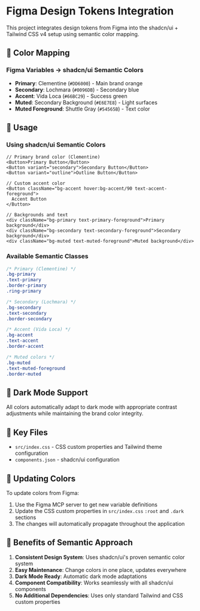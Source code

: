 # Figma Design Tokens Integration

This project integrates design tokens from Figma into the shadcn/ui + Tailwind CSS v4 setup using semantic color mapping.

## 🎨 Color Mapping

### Figma Variables → shadcn/ui Semantic Colors

- **Primary**: Clementine (`#DD6000`) - Main brand orange
- **Secondary**: Lochmara (`#0096DB`) - Secondary blue
- **Accent**: Vida Loca (`#66BC29`) - Success green
- **Muted**: Secondary Background (`#E6E7E8`) - Light surfaces
- **Muted Foreground**: Shuttle Gray (`#54565B`) - Text color

## 🚀 Usage

### Using shadcn/ui Semantic Colors

```tsx
// Primary brand color (Clementine)
<Button>Primary Button</Button>
<Button variant="secondary">Secondary Button</Button>
<Button variant="outline">Outline Button</Button>

// Custom accent color
<Button className="bg-accent hover:bg-accent/90 text-accent-foreground">
  Accent Button
</Button>

// Backgrounds and text
<div className="bg-primary text-primary-foreground">Primary background</div>
<div className="bg-secondary text-secondary-foreground">Secondary background</div>
<div className="bg-muted text-muted-foreground">Muted background</div>
```

### Available Semantic Classes

```css
/* Primary (Clementine) */
.bg-primary
.text-primary
.border-primary
.ring-primary

/* Secondary (Lochmara) */
.bg-secondary
.text-secondary
.border-secondary

/* Accent (Vida Loca) */
.bg-accent
.text-accent
.border-accent

/* Muted colors */
.bg-muted
.text-muted-foreground
.border-muted
```

## 🌙 Dark Mode Support

All colors automatically adapt to dark mode with appropriate contrast adjustments while maintaining the brand color integrity.

## 📁 Key Files

- `src/index.css` - CSS custom properties and Tailwind theme configuration
- `components.json` - shadcn/ui configuration

## 🔄 Updating Colors

To update colors from Figma:

1. Use the Figma MCP server to get new variable definitions
2. Update the CSS custom properties in `src/index.css` `:root` and `.dark` sections
3. The changes will automatically propagate throughout the application

## 🎯 Benefits of Semantic Approach

1. **Consistent Design System**: Uses shadcn/ui's proven semantic color system
2. **Easy Maintenance**: Change colors in one place, updates everywhere
3. **Dark Mode Ready**: Automatic dark mode adaptations
4. **Component Compatibility**: Works seamlessly with all shadcn/ui components
5. **No Additional Dependencies**: Uses only standard Tailwind and CSS custom properties
